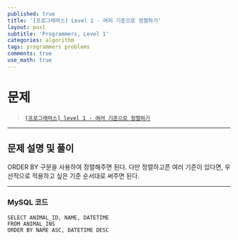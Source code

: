 ```yaml
---
published: true
title: '[프로그래머스] Level 1 - 여러 기준으로 정렬하기'
layout: post
subtitle: 'Programmers, Level 1'
categories: algorithm
tags: programmers problems
comments: true
use_math: true
---
```


# **문제**

> [`[프로그래머스] level 1 - 여러 기준으로 정렬하기`](https://school.programmers.co.kr/learn/courses/30/lessons/59404)

---
## **문제 설명 및 풀이**

ORDER BY 구문을 사용하여 정렬해주면 된다. 다만 정렬하고픈 여러 기준이 있다면, 우선적으로 적용하고 싶은 기준 순서대로 써주면 된다.

---
### MySQL 코드
```
SELECT ANIMAL_ID, NAME, DATETIME
FROM ANIMAL_INS
ORDER BY NAME ASC, DATETIME DESC
```
